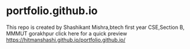 # portfolio.github.io
This repo is created by Shashikant Mishra,btech first year CSE,Section B, MMMUT gorakhpur
click here for a quick preview https://hitmanshashi.github.io/portfolio.github.io/
